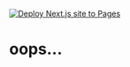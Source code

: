 [![Deploy Next.js site to Pages](https://github.com/flathill404/flathill404.github.io/actions/workflows/deploy.yml/badge.svg?branch=main)](https://github.com/flathill404/flathill404.github.io/actions/workflows/deploy.yml)

# oops...

